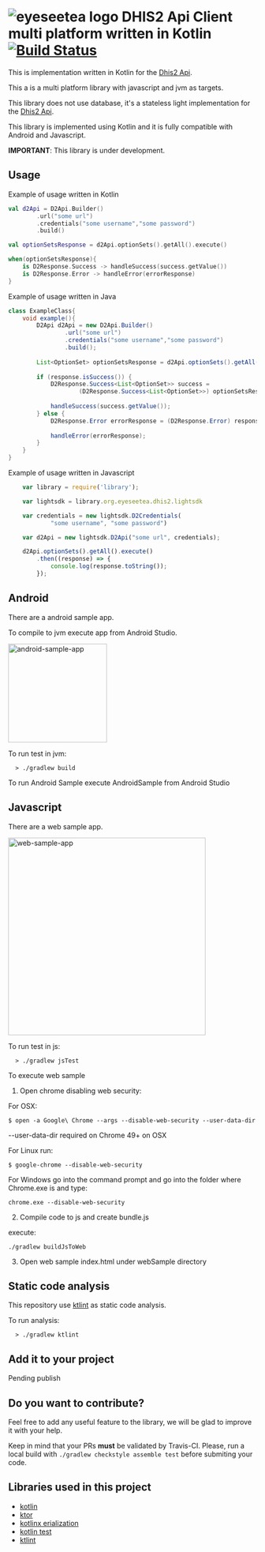 # ![eyeseetea logo][eyeseetealogo] DHIS2 Api Client multi platform written in Kotlin [![Build Status](https://travis-ci.org/EyeSeeTea/dhis2-light-sdk.svg?branch=master)](https://travis-ci.org/EyeSeeTea/dhis2-light-sdk)

This is implementation written in Kotlin for the [Dhis2 Api][dhis2Api]. 

This a is a multi platform library with javascript and jvm as targets.

This library does not use database, it's a stateless light implementation for the [Dhis2 Api][dhis2Api]. 

This library is implemented using Kotlin and it is fully compatible with Android and Javascript.

**IMPORTANT**: This library is under development.

## Usage

Example of usage written in Kotlin

```kotlin
val d2Api = D2Api.Builder()
        .url("some url")
        .credentials("some username","some password")
        .build()

val optionSetsResponse = d2Api.optionSets().getAll().execute()

when(optionSetsResponse){
    is D2Response.Success -> handleSuccess(success.getValue())
    is D2Response.Error -> handleError(errorResponse)
}
```


Example of usage written in Java

```java
class ExampleClass{
    void example(){
        D2Api d2Api = new D2Api.Builder()
                .url("some url")
                .credentials("some username","some password")
                .build();
        
        List<OptionSet> optionSetsResponse = d2Api.optionSets().getAll().execute();
        
        if (response.isSuccess()) {
            D2Response.Success<List<OptionSet>> success =
                    (D2Response.Success<List<OptionSet>>) optionSetsResponse;
            
            handleSuccess(success.getValue());        
        } else {
            D2Response.Error errorResponse = (D2Response.Error) response;
            
            handleError(errorResponse);
        }        
    }
}
```

Example of usage written in Javascript

```js
    var library = require('library');

    var lightsdk = library.org.eyeseetea.dhis2.lightsdk

    var credentials = new lightsdk.D2Credentials(
            "some username", "some password")

    var d2Api = new lightsdk.D2Api("some url", credentials);

    d2Api.optionSets().getAll().execute()
        .then((response) => {
            console.log(response.toString());
        });
```
## Android

There are a android sample app.

To compile to jvm execute app from Android Studio. 

<img width="200" alt="android-sample-app" src="https://user-images.githubusercontent.com/5593590/49922975-737ce980-feb2-11e8-9967-2da35537413c.png">

To run test in jvm:

```
  > ./gradlew build
```

To run Android Sample execute AndroidSample from Android Studio


## Javascript

There are a web sample app.


<img width="400" alt="web-sample-app" src="https://user-images.githubusercontent.com/5593590/49922982-78da3400-feb2-11e8-8bd4-fc621e588eca.png">


To run test in js:

```
  > ./gradlew jsTest
```

To execute web sample

1. Open chrome disabling web security:

For OSX:
```
$ open -a Google\ Chrome --args --disable-web-security --user-data-dir
```
--user-data-dir required on Chrome 49+ on OSX

For Linux run:
```
$ google-chrome --disable-web-security
```

For Windows go into the command prompt and go into the folder where Chrome.exe is and type:
```
chrome.exe --disable-web-security
```

2. Compile code to js and create bundle.js

execute:
```
./gradlew buildJsToWeb
```
3. Open web sample index.html under webSample directory
## Static code analysis 

This repository use [ktlint] as static code analysis.

To run analysis:
```
  > ./gradlew ktlint
```


## Add it to your project

Pending publish

## Do you want to contribute?

Feel free to add any useful feature to the library, we will be glad to improve it with your help.

Keep in mind that your PRs **must** be validated by Travis-CI. Please, run a local build with ``./gradlew checkstyle assemble test`` before submiting your code.


## Libraries used in this project

* [kotlin][kotlin]
* [ktor][ktor]
* [kotlinx erialization][kotlinx_serialization]
* [kotlin test][kotlin_test]
* [ktlint][ktlint]

[dhis2Api]: https://docs.dhis2.org/master/en/developer/html/webapi.html
[kotlin]: https://github.com/JetBrains/kotlin
[ktor]: https://github.com/ktorio/ktor
[kotlinx_serialization]: https://github.com/Kotlin/kotlinx.serialization
[kotlin_test]: https://github.com/kotlintest/kotlintest
[ktlint]: https://github.com/shyiko/ktlint
[eyeseetealogo]: https://user-images.githubusercontent.com/5593590/47744878-ac565b80-dc82-11e8-9daa-fe51d1a5a241.png
